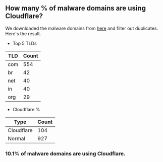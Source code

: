 ## How many % of malware domains are using Cloudflare?


We downloaded the malware domains from [here](https://urlhaus.abuse.ch) and filter out duplicates.
Here's the result.


[//]: # (start replacement)


- Top 5 TLDs

| TLD | Count |
| --- | --- |
| com | 554 |
| br | 42 |
| net | 40 |
| in | 40 |
| org | 29 |


- Cloudflare %

| Type | Count |
| --- | --- |
| Cloudflare | 104 |
| Normal | 927 |


### 10.1% of malware domains are using Cloudflare.